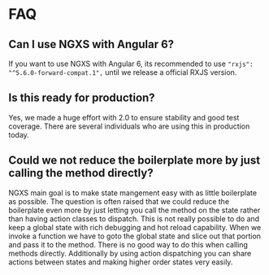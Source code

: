 # FAQ

## Can I use NGXS with Angular 6?
If you want to use NGXS with Angular 6, its recommended to use `"rxjs": "^5.6.0-forward-compat.1",` until we release a official RXJS version.

## Is this ready for production?
Yes, we made a huge effort with 2.0 to ensure stability and good test coverage. There are several individuals who
are using this in production today.

## Could we not reduce the boilerplate more by just calling the method directly?
NGXS main goal is to make state mangement easy with as little boilerplate as possible. The question
is often raised that we could reduce the boilerplate even more by just letting you call the method
on the state rather than having action classes to dispatch. This is not really possible to do
and keep a global state with rich debugging and hot reload capability. When we invoke a function
we have to goto the global state and slice out that portion and pass it to the method. There is no
good way to do this when calling methods directly. Additionally by using action dispatching
you can share actions between states and making higher order states very easily.
